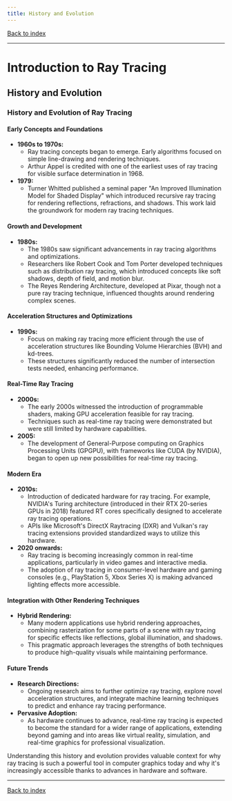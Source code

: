 ```yaml
---
title: History and Evolution
---
```


[Back to index](index.html)

---
# Introduction to Ray Tracing
## History and Evolution

### History and Evolution of Ray Tracing

#### Early Concepts and Foundations
- **1960s to 1970s:**
  - Ray tracing concepts began to emerge. Early algorithms focused on simple line-drawing and rendering techniques.
  - Arthur Appel is credited with one of the earliest uses of ray tracing for visible surface determination in 1968.
- **1979:**
  - Turner Whitted published a seminal paper "An Improved Illumination Model for Shaded Display" which introduced recursive ray tracing for rendering reflections, refractions, and shadows. This work laid the groundwork for modern ray tracing techniques.

#### Growth and Development
- **1980s:**
  - The 1980s saw significant advancements in ray tracing algorithms and optimizations.
  - Researchers like Robert Cook and Tom Porter developed techniques such as distribution ray tracing, which introduced concepts like soft shadows, depth of field, and motion blur.
  - The Reyes Rendering Architecture, developed at Pixar, though not a pure ray tracing technique, influenced thoughts around rendering complex scenes.

#### Acceleration Structures and Optimizations
- **1990s:**
  - Focus on making ray tracing more efficient through the use of acceleration structures like Bounding Volume Hierarchies (BVH) and kd-trees.
  - These structures significantly reduced the number of intersection tests needed, enhancing performance.

#### Real-Time Ray Tracing
- **2000s:**
  - The early 2000s witnessed the introduction of programmable shaders, making GPU acceleration feasible for ray tracing.
  - Techniques such as real-time ray tracing were demonstrated but were still limited by hardware capabilities.
- **2005:**
  - The development of General-Purpose computing on Graphics Processing Units (GPGPU), with frameworks like CUDA (by NVIDIA), began to open up new possibilities for real-time ray tracing.

#### Modern Era
- **2010s:**
  - Introduction of dedicated hardware for ray tracing. For example, NVIDIA's Turing architecture (introduced in their RTX 20-series GPUs in 2018) featured RT cores specifically designed to accelerate ray tracing operations.
  - APIs like Microsoft's DirectX Raytracing (DXR) and Vulkan's ray tracing extensions provided standardized ways to utilize this hardware.
- **2020 onwards:**
  - Ray tracing is becoming increasingly common in real-time applications, particularly in video games and interactive media.
  - The adoption of ray tracing in consumer-level hardware and gaming consoles (e.g., PlayStation 5, Xbox Series X) is making advanced lighting effects more accessible.

#### Integration with Other Rendering Techniques
- **Hybrid Rendering:**
  - Many modern applications use hybrid rendering approaches, combining rasterization for some parts of a scene with ray tracing for specific effects like reflections, global illumination, and shadows.
  - This pragmatic approach leverages the strengths of both techniques to produce high-quality visuals while maintaining performance.

#### Future Trends
- **Research Directions:**
  - Ongoing research aims to further optimize ray tracing, explore novel acceleration structures, and integrate machine learning techniques to predict and enhance ray tracing performance.
- **Pervasive Adoption:**
  - As hardware continues to advance, real-time ray tracing is expected to become the standard for a wider range of applications, extending beyond gaming and into areas like virtual reality, simulation, and real-time graphics for professional visualization.

Understanding this history and evolution provides valuable context for why ray tracing is such a powerful tool in computer graphics today and why it's increasingly accessible thanks to advances in hardware and software.

---
[Back to index](index.html)
